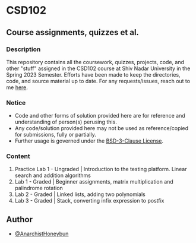 # CSD102
## Course assignments, quizzes et al.

### Description
This repository contains all the coursework, quizzes, projects, code, and other "stuff" assigned in the CSD102 course at
Shiv Nadar University in the Spring 2023 Semester. Efforts have been made to keep the directories, code, and source 
material up to date. For any requests/issues, reach out to me [here](mailto:typhoeusxoxo@gmail.com).

### Notice
* Code and other forms of solution provided here are for reference and understanding of person(s) perusing this.
* Any code/solution provided here may not be used as reference/copied for submissions, fully or partially.
* Further usage is governed under the [BSD-3-Clause License](LICENSE).  

### Content
1. Practice Lab 1 - Ungraded | Introduction to the testing platform. Linear search and addition algorithms
2. Lab 1 - Graded | Beginner assignments, matrix multiplication and palindrome rotation
3. Lab 2 - Graded | Linked lists, adding two polynomials
4. Lab 3 - Graded | Stack, converting infix expression to postfix

## Author
- [@AnarchistHoneybun](https://github.com/AnarchistHoneybun)

